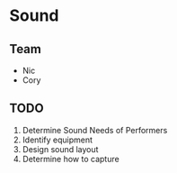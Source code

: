 # Sound

## Team

- Nic
- Cory

## TODO

1. Determine Sound Needs of Performers
2. Identify equipment
3. Design sound layout
4. Determine how to capture
